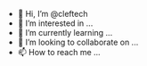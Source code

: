 - 👋 Hi, I’m @cleftech
- 👀 I’m interested in ...
- 🌱 I’m currently learning ...
- 💞️ I’m looking to collaborate on ...
- 📫 How to reach me ...

<!---
cleftech/cleftech is a ✨ special ✨ repository because its `README.md` (this file) appears on your GitHub profile.
You can click the Preview link to take a look at your changes.
--->
